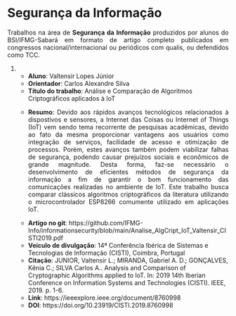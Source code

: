 # Segurança da Informação
<p align="Justify"> Trabalhos na área de <b>Segurança da Informação</b> produzidos por alunos do BSI/IFMG-Sabará em formato de artigo completo publicados em congressos nacional/internacional ou periódicos com qualis, ou defendidos como TCC.</p> 

<ol>
<li>
  <ul>
    <li> <b>Aluno</b>: Valtensir Lopes Júnior</li>
    <li> <b>Orientador</b>: Carlos Alexandre Silva</li>
    <li> <b>Título do trabalho</b>: Análise e Comparação de Algoritmos Criptográficos aplicados à IoT</li>
    <li> <p align="Justify"><b>Resumo</b>: Devido aos rápidos avanços tecnológicos relacionados à dispostivos e sensores, a Internet das Coisas ou Internet of Things
(IoT) vem sendo tema recorrente de pesquisas acadêmicas, devido ao fato da mesma proporcionar vantagens aos usuários como integração de serviços, facilidade de acesso e otimização de processos. Porém, estes avanços também podem viabilizar falhas de segurança, podendo causar prejuízos sociais e econômicos de grande magnitude. Desta forma, faz-se necessário o desenvolvimento de eficientes métodos de segurança da informação a fim de garantir o bom funcionamento das comunicações realizadas no ambiente de IoT. Este trabalho busca comparar clássicos algoritmos criptográficos da literatura utilizando o microcontrolador ESP8266 comumente utilizado em aplicações IoT.</p></li>
    <li> <b>Artigo no git</b>: https://github.com/IFMG-Info/informationsecurity/blob/main/Analise_AlgCript_IoT_Valtensir_CISTI2019.pdf </li>
    <li> <b>Veículo de divulgação</b>: 14ª Conferência Ibérica de Sistemas e Tecnologias de Informação (CISTI), Coimbra, Portugal 
    <li> <b>Citação</b>: JUNIOR, Valtensir L.; MIRANDA, Gabriel A. D.; GONÇALVES, Kênia C.; SILVA Carlos A.. Analysis and Comparison of Cryptographic Algorithms applied to IoT. In: 2019 14th Iberian Conference on Information Systems and Technologies (CISTI). IEEE, 2019. p. 1-6. </li>
    <li> <b>Link</b>: https://ieeexplore.ieee.org/document/8760998 </li>
    <li> <b>DOI</b>: https://doi.org/10.23919/CISTI.2019.8760998 </li>
  </ul>
</li>
</ol>

